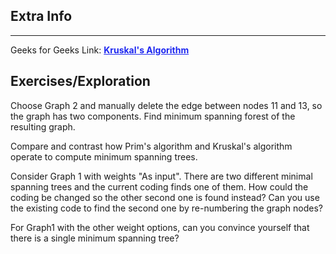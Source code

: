 
<style>
a:link {
    color: #1e28f0;
}
a:visited{
    color: #3c1478;
}
a:hover{
    color: #1e288c;
}
</style>

## Extra Info

-----

Geeks for Geeks Link: [**Kruskal's Algorithm**][G4GLink]


[G4GLink]: https://www.geeksforgeeks.org/kruskals-algorithm-simple-implementation-for-adjacency-matrix/

## Exercises/Exploration

Choose Graph 2 and manually delete the edge between nodes 11 and 13,
so the graph has two components.  Find minimum spanning forest of the
resulting graph.

Compare and contrast how Prim's algorithm and Kruskal's algorithm operate
to compute minimum spanning trees.

Consider Graph 1 with weights "As input". There are two different minimal
spanning trees and the current coding finds one of them.  How could the
coding be changed so the other second one is found instead?  Can you 
use the existing code to find the second one by re-numbering the graph nodes?

For Graph1 with the other weight options, can you convince yourself that
there is a single minimum spanning tree?


